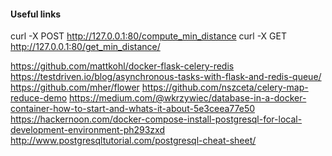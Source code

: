 #### Useful links

curl -X POST http://127.0.0.1:80/compute_min_distance
curl -X GET http://127.0.0.1:80/get_min_distance/

https://github.com/mattkohl/docker-flask-celery-redis
https://testdriven.io/blog/asynchronous-tasks-with-flask-and-redis-queue/
https://github.com/mher/flower
https://github.com/nszceta/celery-map-reduce-demo
https://medium.com/@wkrzywiec/database-in-a-docker-container-how-to-start-and-whats-it-about-5e3ceea77e50
https://hackernoon.com/docker-compose-install-postgresql-for-local-development-environment-ph293zxd
http://www.postgresqltutorial.com/postgresql-cheat-sheet/
